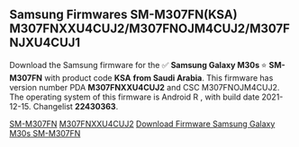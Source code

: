 <h2>Samsung Firmwares SM-M307FN(KSA) M307FNXXU4CUJ2/M307FNOJM4CUJ2/M307FNJXU4CUJ1</h2>
Download the Samsung firmware for the ✅ <strong>Samsung Galaxy M30s </strong> ⭐ <strong>SM-M307FN</strong> with product code <strong>KSA</strong> <strong> from Saudi Arabia</strong>. This firmware has version number PDA <strong>M307FNXXU4CUJ2</strong> and CSC M307FNOJM4CUJ2. The operating system of this firmware is Android R , with build date 2021-12-15. Changelist <strong>22430363</strong>.


[SM-M307FN](https://samfirm.shop/samsung/model/SM-M307FN)
[M307FNXXU4CUJ2](https://samfirm.shop/samsung/pda/M307FNXXU4CUJ2)
[Download Firmware Samsung Galaxy M30s SM-M307FN](https://samfirm.shop/samsung/firmware/483175)
